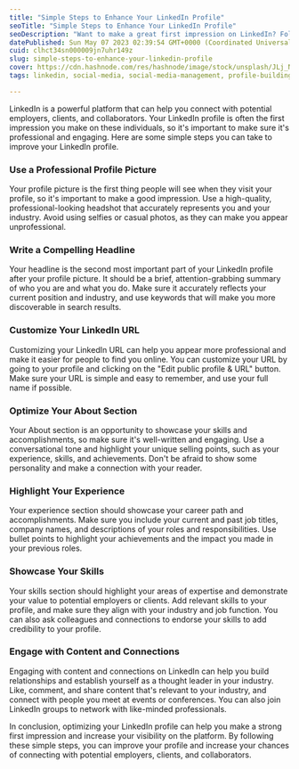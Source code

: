 ```yaml
---
title: "Simple Steps to Enhance Your LinkedIn Profile"
seoTitle: "Simple Steps to Enhance Your LinkedIn Profile"
seoDescription: "Want to make a great first impression on LinkedIn? Follow these simple steps to improve your profile and attract the right connections."
datePublished: Sun May 07 2023 02:39:54 GMT+0000 (Coordinated Universal Time)
cuid: clhct34sn000009jn7uhr149z
slug: simple-steps-to-enhance-your-linkedin-profile
cover: https://cdn.hashnode.com/res/hashnode/image/stock/unsplash/JLj_NbvlDDo/upload/6fc16406d96c02a546ca84fd73efced2.jpeg
tags: linkedin, social-media, social-media-management, profile-building, linkedin-profile

---
```


LinkedIn is a powerful platform that can help you connect with potential employers, clients, and collaborators. Your LinkedIn profile is often the first impression you make on these individuals, so it's important to make sure it's professional and engaging. Here are some simple steps you can take to improve your LinkedIn profile.

### **Use a Professional Profile Picture**

Your profile picture is the first thing people will see when they visit your profile, so it's important to make a good impression. Use a high-quality, professional-looking headshot that accurately represents you and your industry. Avoid using selfies or casual photos, as they can make you appear unprofessional.

### **Write a Compelling Headline**

Your headline is the second most important part of your LinkedIn profile after your profile picture. It should be a brief, attention-grabbing summary of who you are and what you do. Make sure it accurately reflects your current position and industry, and use keywords that will make you more discoverable in search results.

### **Customize Your LinkedIn URL**

Customizing your LinkedIn URL can help you appear more professional and make it easier for people to find you online. You can customize your URL by going to your profile and clicking on the "Edit public profile & URL" button. Make sure your URL is simple and easy to remember, and use your full name if possible.

### **Optimize Your About Section**

Your About section is an opportunity to showcase your skills and accomplishments, so make sure it's well-written and engaging. Use a conversational tone and highlight your unique selling points, such as your experience, skills, and achievements. Don't be afraid to show some personality and make a connection with your reader.

### **Highlight Your Experience**

Your experience section should showcase your career path and accomplishments. Make sure you include your current and past job titles, company names, and descriptions of your roles and responsibilities. Use bullet points to highlight your achievements and the impact you made in your previous roles.

### **Showcase Your Skills**

Your skills section should highlight your areas of expertise and demonstrate your value to potential employers or clients. Add relevant skills to your profile, and make sure they align with your industry and job function. You can also ask colleagues and connections to endorse your skills to add credibility to your profile.

### **Engage with Content and Connections**

Engaging with content and connections on LinkedIn can help you build relationships and establish yourself as a thought leader in your industry. Like, comment, and share content that's relevant to your industry, and connect with people you meet at events or conferences. You can also join LinkedIn groups to network with like-minded professionals.

In conclusion, optimizing your LinkedIn profile can help you make a strong first impression and increase your visibility on the platform. By following these simple steps, you can improve your profile and increase your chances of connecting with potential employers, clients, and collaborators.